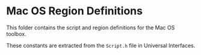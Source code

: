 # Mac OS Region Definitions

This folder contains the script and region definitions for the Mac OS toolbox.

These constants are extracted from the `Script.h` file in Universal Interfaces.
